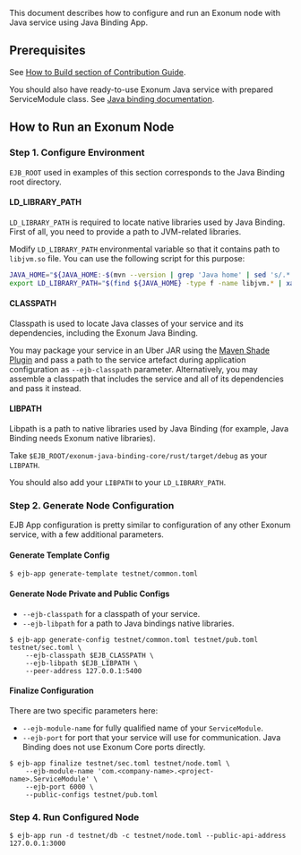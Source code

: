 This document describes how to configure and run an Exonum node with Java service using Java Binding App.

## Prerequisites

See [How to Build section of Contribution Guide][how-to-build].

You should also have ready-to-use Exonum Java service with prepared ServiceModule class.
See [Java binding documentation](https://exonum.com/doc/get-started/java-binding/).

[how-to-build]: https://github.com/exonum/exonum-java-binding/blob/master/CONTRIBUTING.md#how-to-build

## How to Run an Exonum Node

### Step 1. Configure Environment

`EJB_ROOT` used in examples of this section corresponds to the Java Binding root directory.

#### LD_LIBRARY_PATH

`LD_LIBRARY_PATH` is required to locate native libraries used by Java Binding.
First of all, you need to provide a path to JVM-related libraries.

Modify `LD_LIBRARY_PATH` environmental variable so that it contains path to `libjvm.so` file.
You can use the following script for this purpose:

```bash
JAVA_HOME="${JAVA_HOME:-$(mvn --version | grep 'Java home' | sed 's/.*: //')}"
export LD_LIBRARY_PATH="$(find ${JAVA_HOME} -type f -name libjvm.* | xargs -n1 dirname)"
```

#### CLASSPATH
Classpath is used to locate Java classes of your service and its dependencies, including 
the Exonum Java Binding.

You may package your service in an Uber JAR using 
the [Maven Shade Plugin](https://maven.apache.org/plugins/maven-shade-plugin/index.html)
and pass a path to the service artefact during application configuration as `--ejb-classpath`
parameter. Alternatively, you may assemble a classpath that includes the service and all of 
its dependencies and pass it instead.

#### LIBPATH

Libpath is a path to native libraries used by Java Binding (for example, Java Binding needs Exonum native libraries).

Take `$EJB_ROOT/exonum-java-binding-core/rust/target/debug` as your `LIBPATH`.

You should also add your `LIBPATH` to your `LD_LIBRARY_PATH`.

### Step 2. Generate Node Configuration

EJB App configuration is pretty similar to configuration of any other Exonum service, with a few additional parameters.

#### Generate Template Config

```$sh
$ ejb-app generate-template testnet/common.toml
```

#### Generate Node Private and Public Configs

- `--ejb-classpath` for a classpath of your service.
- `--ejb-libpath` for a path to Java bindings native libraries.

```$sh
$ ejb-app generate-config testnet/common.toml testnet/pub.toml testnet/sec.toml \
    --ejb-classpath $EJB_CLASSPATH \
    --ejb-libpath $EJB_LIBPATH \
    --peer-address 127.0.0.1:5400
```

#### Finalize Configuration

There are two specific parameters here:
- `--ejb-module-name` for fully qualified name of your `ServiceModule`.
- `--ejb-port` for port that your service will use for communication.
  Java Binding does not use Exonum Core ports directly.

```$sh
$ ejb-app finalize testnet/sec.toml testnet/node.toml \
    --ejb-module-name 'com.<company-name>.<project-name>.ServiceModule' \
    --ejb-port 6000 \
    --public-configs testnet/pub.toml
```

### Step 4. Run Configured Node

```$sh
$ ejb-app run -d testnet/db -c testnet/node.toml --public-api-address 127.0.0.1:3000
```
